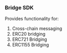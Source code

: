 ### Bridge SDK
Provides functionality for:
1. Cross-chain messaging
2. ERC20 bridging
3. ERC721 Bridging
4. ERC1155 Bridging
